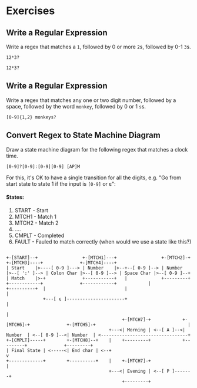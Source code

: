 # Exercises

## Write a Regular Expression

Write a regex that matches a `1`, followed by 0 or more `2`s, followed by 0-1 `3`s.

```
12*3?

12*3?
```

## Write a Regular Expression

Write a regex that matches any one or two digit number, followed by a space,
followed by the word `monkey`, followed by 0 or 1 `s`s.


```
[0-9]{1,2} monkeys?
```

## Convert Regex to State Machine Diagram

Draw a state machine diagram for the following regex that matches a clock time.

    [0-9]?[0-9]:[0-9][0-9] [AP]M

For this, it's OK to have a single transition for all the digits, e.g. "Go from
start state to state 1 if the input is `[0-9]` or ε":

#### States:
1. START - Start
2. MTCH1 - Match 1
3. MTCH2 - Match 2
4. ....
5. CMPLT - Completed
6. FAULT - Fauled to match correctly (when would we use a state like this?)

```

+-[START]--+                 +-[MTCH1]---+                 +-[MTCH2]-+              +-[MTCH3]----+              +-[MTCH4]----+
| Start    |>----[ 0-9 ]---> | Number    |>--+--[ 0-9 ]--> | Number  |>--[ ':' ]--> | Colon Char |>--[ 0-9 ]--> | Space Char |>--[ 0-9 ]--+
| Match    |>-+              +-----------+   |             +---------+              +------------+              +------------+            |
+----------+  |                              |                                                                                            |
              +---[ ε ]----------------------+                                                                                            |
                                                                                                                                          |
                                            +-[MTCH7]-+            +-[MTCH6]-+              +-[MTCH5]-+                                   |
                                       +---<| Morning | <--[ A ]--<| Number  | <--[ 0-9 ]--<| Number  | <---------------------------------+
+-[CMPLT]-----+        +-[MTCH8]--+    |    +---------+            +---------+              +---------+
| Final State | <-----<| End char | <--+                               v    
+-------------+        +----------+    |    +-[MTCH7]-+                |
                                       +---<| Evening | <--[ P ]-------+    
                                            +---------+                 
```